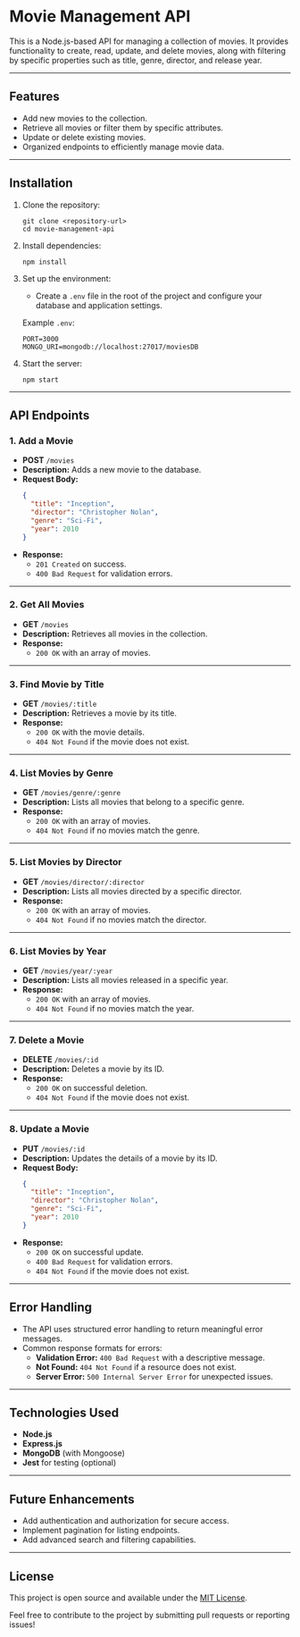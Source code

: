 # Movie Management API

This is a Node.js-based API for managing a collection of movies. It provides functionality to create, read, update, and delete movies, along with filtering by specific properties such as title, genre, director, and release year.

---

## Features

- Add new movies to the collection.
- Retrieve all movies or filter them by specific attributes.
- Update or delete existing movies.
- Organized endpoints to efficiently manage movie data.

---

## Installation

1. Clone the repository:

   ```
   git clone <repository-url>
   cd movie-management-api
   ```

2. Install dependencies:

   ```
   npm install
   ```

3. Set up the environment:
   - Create a `.env` file in the root of the project and configure your database and application settings.

   Example `.env`:

   ```env
   PORT=3000
   MONGO_URI=mongodb://localhost:27017/moviesDB
   ```

4. Start the server:

   ```
   npm start
   ```

---

## API Endpoints

### 1. **Add a Movie**
   - **POST** `/movies`
   - **Description:** Adds a new movie to the database.
   - **Request Body:**
     ```json
     {
       "title": "Inception",
       "director": "Christopher Nolan",
       "genre": "Sci-Fi",
       "year": 2010
     }
     ```
   - **Response:**
     - `201 Created` on success.
     - `400 Bad Request` for validation errors.

---

### 2. **Get All Movies**
   - **GET** `/movies`
   - **Description:** Retrieves all movies in the collection.
   - **Response:**
     - `200 OK` with an array of movies.

---

### 3. **Find Movie by Title**
   - **GET** `/movies/:title`
   - **Description:** Retrieves a movie by its title.
   - **Response:**
     - `200 OK` with the movie details.
     - `404 Not Found` if the movie does not exist.

---

### 4. **List Movies by Genre**
   - **GET** `/movies/genre/:genre`
   - **Description:** Lists all movies that belong to a specific genre.
   - **Response:**
     - `200 OK` with an array of movies.
     - `404 Not Found` if no movies match the genre.

---

### 5. **List Movies by Director**
   - **GET** `/movies/director/:director`
   - **Description:** Lists all movies directed by a specific director.
   - **Response:**
     - `200 OK` with an array of movies.
     - `404 Not Found` if no movies match the director.

---

### 6. **List Movies by Year**
   - **GET** `/movies/year/:year`
   - **Description:** Lists all movies released in a specific year.
   - **Response:**
     - `200 OK` with an array of movies.
     - `404 Not Found` if no movies match the year.

---

### 7. **Delete a Movie**
   - **DELETE** `/movies/:id`
   - **Description:** Deletes a movie by its ID.
   - **Response:**
     - `200 OK` on successful deletion.
     - `404 Not Found` if the movie does not exist.

---

### 8. **Update a Movie**
   - **PUT** `/movies/:id`
   - **Description:** Updates the details of a movie by its ID.
   - **Request Body:**
     ```json
     {
       "title": "Inception",
       "director": "Christopher Nolan",
       "genre": "Sci-Fi",
       "year": 2010
     }
     ```
   - **Response:**
     - `200 OK` on successful update.
     - `400 Bad Request` for validation errors.
     - `404 Not Found` if the movie does not exist.

---

## Error Handling

- The API uses structured error handling to return meaningful error messages.
- Common response formats for errors:
  - **Validation Error:** `400 Bad Request` with a descriptive message.
  - **Not Found:** `404 Not Found` if a resource does not exist.
  - **Server Error:** `500 Internal Server Error` for unexpected issues.

---

## Technologies Used

- **Node.js**
- **Express.js**
- **MongoDB** (with Mongoose)
- **Jest** for testing (optional)

---

## Future Enhancements

- Add authentication and authorization for secure access.
- Implement pagination for listing endpoints.
- Add advanced search and filtering capabilities.

---

## License

This project is open source and available under the [MIT License](LICENSE).

Feel free to contribute to the project by submitting pull requests or reporting issues!

